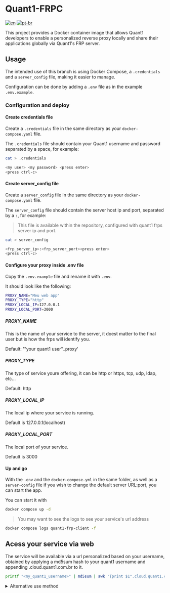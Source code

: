 # Quant1-FRPC

[![en](https://img.shields.io/badge/lang-en-red)](README.md) [![pt-br](https://img.shields.io/badge/lang-pt--br-green)](README.pt-br.md)

This project provides a Docker container image that allows Quant1 developers to enable a personalized reverse proxy locally and share their applications globally via Quant1's FRP server.

## Usage

The intended use of this branch is using Docker Compose, a `.credentials` and a `server_config` file, making it easier to manage.  

Configuration can be done by adding a `.env` file as in the example `.env.example`.  

### Configuration and deploy

#### Create credentials file

Create a `.credentials` file in the same directory as your `docker-compose.yaml` file.  

The `.credentials` file should contain your Quant1 username and password separated by a space, for example:  

```bash
cat > .credentials
```

```bash
<my user> <my password> <press enter>
<press ctrl-c>
```

#### Create server_config file

Create a `server_config` file in the same directory as your `docker-compose.yaml` file.  

The `server_config` file should contain the server host ip and port, separated by a `:`, for example:  

> This file is available within the repository, configured with quant1 frps server ip and port.  

```bash
cat > server_config
```

```bash
<frp_server_ip>:<frp_server_port><press enter>
<press ctrl-c>
```

#### Configure your proxy inside .env file

Copy the `.env.example` file and rename it with `.env`.  

It should look like the following:  

```bash
PROXY_NAME="Meu web app"
PROXY_TYPE="http"
PROXY_LOCAL_IP=127.0.0.1
PROXY_LOCAL_PORT=3000
```

##### PROXY_NAME

This is the name of your service to the server, it doest matter to the final user but is how the frps will identify you.  

Default: '"your quant1 user"_proxy'  

##### PROXY_TYPE

The type of service youre offering, it can be http or https, tcp, udp, ldap, etc...  

Default: http

##### PROXY_LOCAL_IP

The local ip where your service is running.  

Default is 127.0.0.1(localhost)

##### PROXY_LOCAL_PORT

The local port of your service.  

Default is 3000

#### Up and go

With the `.env` and the `docker-compose.yml` in the same folder, as well as a `server-config` file if you wish to change the default server URL:port, you can start the app.  

You can start it with  

```bash
docker compose up -d
```

> You may want to see the logs to see your service's url address  

```bash
docker compose logs quant1-frp-client -f
```

## Acess your service via web

The service will be available via a url personalized based on your username, obtained by applying a md5sum hash to your quant1 username and appending .cloud.quant1.com.br to it.  

```bash
printf "<my_quant1_username>" | md5sum | awk '{print $1".cloud.quant1.com.br"}
```

<details>

<summary> Alternative use method </summary>

## Usage with docker container run

The use described below is to configure it once, and then it can be started or stopped as needed.  

Since the configuration requires user input, a TTY is necessary. However, after the initial configuration, you can stop it and then restart it, and it should function properly in a detached state.  

### Creating the container

```bash
docker container run --name Quant1-frpc -it --network host registry.quant1.com.br/arthur/quant1-frpc
```

### Stop/starting it

To stop the execution  

```bash
docker container stop Quant1-frpc
```

To restart the execution

```bash
docker container start Quant1-frpc
```

</details>
